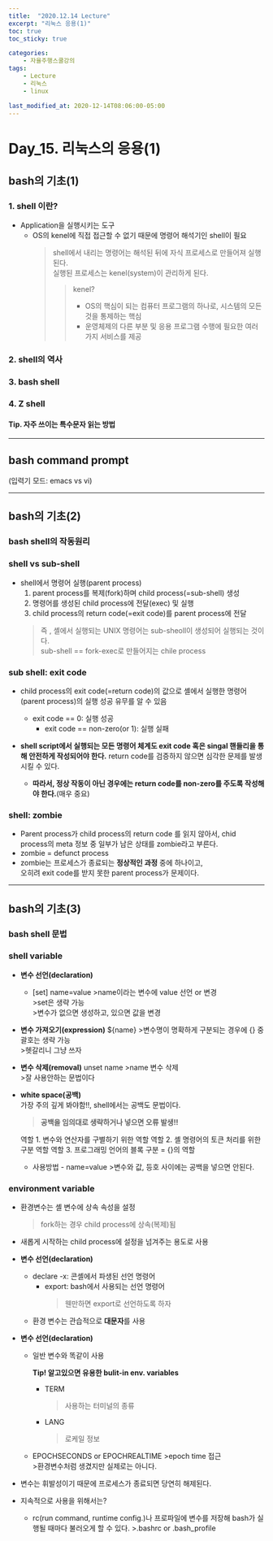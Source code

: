 ```yaml
---
title:  "2020.12.14 Lecture"
excerpt: "리눅스 응용(1)"
toc: true
toc_sticky: true

categories:
    - 자율주행스쿨강의
tags:
    - Lecture
    - 리눅스
    - linux

last_modified_at: 2020-12-14T08:06:00-05:00
---
```


# **Day_15. 리눅스의 응용(1)**

## **bash의 기초(1)**

### **1. shell 이란?**

* Application을 실행시키는 도구
  + OS의 kenel에 직접 접근할 수 없기 때문에 명령어 해석기인 shell이 필요
    >shell에서 내리는 명령어는 해석된 뒤에 자식 프로세스로 만들어져 실행된다.\
    >실행된 프로세스는 kenel(system)이 관리하게 된다.
    >>kenel?
    >>
    >>* OS의 핵심이 되는 컴퓨터 프로그램의 하나로, 시스템의 모든 것을 통제하는 핵심
    >>* 운영체제의 다른 부분 및 응용 프로그램 수행에 필요한 여러 가지 서비스를 제공

### **2. shell의 역사**

### **3. bash shell**

### **4. Z shell**

#### **Tip. 자주 쓰이는 특수문자 읽는 방법**

---

## **bash command prompt**

(입력기 모드: emacs vs vi)

---
## **bash의 기초(2)**
### **bash shell의 작동원리**

### shell vs sub-shell

* shell에서 명령어 실행(parent process)
    1. parent process를 복제(fork)하며 child process(=sub-shell) 생성
    2. 명령어를 생성된 child process에 전달(exec) 및 실행
    4. child process의 return code(=exit code)를 parent process에 전달
    >즉 , 셸에서 실행되는 UNIX 명령어는 sub-sheoll이 생성되어 실행되는 것이다.\
    >sub-shell == fork-exec로 만들어지는 chile process
    >
### sub shell: exit code

* child process의 exit code(=return code)의 값으로 셸에서 실행한 명령어(parent process)의 실행 성공 유무를 알 수 있음
  + exit code == 0: 실행 성공
    + exit code == non-zero(or 1): 실행 실패

* **shell script에서 실행되는 모든 명령어 체계도 exit code 혹은 singal 핸들리을 통해 안전하게 작성되어야 한다.**
  return code를 검증하지 않으면 심각한 문제를 발생시킬 수 있다.
  + **따라서, 정상 작동이 아닌 경우에는 return code를 non-zero를 주도록 작성해야 한다.**(매우 중요)



### shell: zombie

* Parent process가 child process의 return code 를 읽지 않아서, chid process의 meta 정보 중 일부가 남은 상태를 zombie라고 부른다.
* zombie = defunct process
* zombie는 프로세스가 종료되는 **정상적인 과정** 중에 하나이고, \
오히려 exit code를 받지 못한 parent process가 문제이다.

---

## **bash의 기초(3)**

### **bash shell 문법**

### **shell variable**

* **변수 선언(declaration)**
  + [set] name=value
        >name이라는 변수에 value 선언 or 변경\
        >set은 생략 가능\
        >변수가 없으면 생성하고, 있으면 값을 변경

* **변수 가져오기(expression)**
  ${name}
        >변수명이 명확하게 구분되는 경우에 {} 중괄호는 생략 가능\
        >헷갈리니 그냥 쓰자

* **변수 삭제(removal)**
  unset name
        >name 변수 삭제\
        >잘 사용안하는 문법이다

* **white space(공백)**\
가장 주의 깊게 봐야함!!, shell에서는 공백도 문법이다.
    >**공백을 임의대로 생략하거나 넣으면 오류 발생!!**
    
  역할 1. 변수와 연산자를 구별하기 위한 역할
  역할 2. 셸 명령어의 토큰 처리를 위한 구분 역할
  역할 3. 프로그래밍 언어의 블록 구분 = {}의 역할

  + 사용방법
        - name=value
            >변수와 값, 등호 사이에는 공백을 넣으면 안된다.


### **environment variable**
* 환경변수는 셸 변수에 상속 속성을 설정
    >fork하는 경우 child process에 상속(복제)됨
* 새롭게 시작하는 child process에 설정을 넘겨주는 용도로 사용

* **변수 선언(declaration)**
  + declare -x: 콘셸에서 파생된 선언 명령어
    + export: bash에서 사용되는 선언 명령어
        >웬만하면 export로 선언하도록 하자
  + 환경 변수는 관습적으로 **대문자**를 사용

* **변수 선언(declaration)**
  + 일반 변수와 똑같이 사용

    **Tip! 알고있으면 유용한 bulit-in env. variables**
    + TERM
        >사용하는 터미널의 종류
    + LANG
        >로케일 정보
  + EPOCHSECONDS or EPOCHREALTIME
        >epoch time 접근\
        >환경변수처럼 생겼지만 실제로는 아니다.

* 변수는 휘발성이기 때문에 프로세스가 종료되면 당연히 해제된다.
* 지속적으로 사용을 위해서는?
  + rc(run command, runtime config.)나 프로파일에 변수를 저장해 bash가 실행될 때마다 불러오게 할 수 있다.
        >.bashrc or .bash_profile